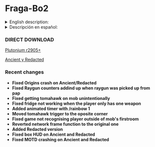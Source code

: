 # Fraga-Bo2
<details>
  <summary>English description:</summary>

## Downloads
### New pluto (Recomended version)
[V15 (beta) | Plutonium r2905+](https://github.com/Fraagaa/Fraga-Bo2/releases/latest/download/Fraga.Plutonium.rar)
[V14 | Plutonium r2905+](https://github.com/Fraagaa/Fraga-Bo2/releases/download/FragaV14/Fraga.Plutonium.rar)
  - Round splits only work on the newest version on pluto
### Alternative versions
[V15 (beta) |Ancient y Redacted](https://github.com/Fraagaa/Fraga-Bo2/releases/latest/download/Fraga.Ancient.y.Redacted.rar)
[V14 | Ancient y Redacted](https://github.com/Fraagaa/Fraga-Bo2/releases/download/FragaV14/Fraga.Ancient.y.Redacted.rar)

- These versions have some limitations such as 
  - Doesnt have graphic changes nor night mode
  - Wunderfizz is not fixed to gen 4
  - Perk rng can not be manipulated (except pap and jug location on nuketown)
  - Templars can not be manipulated
## Game Changes

- Backspeed fixed
- Zombie health fix
- Animated Skyboxes
- Night mode
- Player shadows

## HUD CHANGES

    Game timer
    Round timer
    Trap timer
    Box hits counter
    SPH meter (default start at 30)
    HUD color and position can be changed
    Round Splits

## MAP CHANGES

Tranzit

    Bank full for all players
    All perman perks are given on spawn to all players
    MP5 upgraded on weapon locker for all players
    Bus location with /bus 1 (r3705+)
    
Survival Maps

    Raygun & Raygun MK2 average trackers

Town

    You can chose box location with /box
    1 for doubletap
    2 for quick revive

Nuketown

    With /perkrng 0 you can automatically restart untill
    PAP and jug are in the green house
    and the perk order will be QR -> JUG -> PAP -> SPEED -> DT
    on solo and JUG -> PAP -> SPEED -> DT -> QR on coop
    
Die Rise

    Bank full for all players
    All perman perks are given on spawn to all players
    AN94 upgraded on the weapon locker for all players
    Leapers tracker
    Springpads counter
    
Mob of the Dead

    Trap timer
    Box can be set with /box (1 for cafeteria / 2 for office)
    Key always spawns with the box
    Last Brutus Round counter
    
Buried

    Bank full for all players
    All perman perks are given on spawn to all players
    AN94 upgraded on the weapon locker for all players
    Animated pap camo
    Tramplesteam, turbine and resonator counters

Origins

    Box can be set with /box (1 for gen2 / 2 for gen3)
    Wunderfizz set to gen 4
    Animated pap camo
    Panzer tracker
    Templars tracker
    Tank tracker
## Game Monitor
### Available Commands
- `!fov <value>` → Changes the field of view (FOV).  
- `!zc <round>` → Displays the number of zombies in the given round.  
- `!tzc <start round> <end round>` → Calculates the total number of zombies from one round to another.  
- `!ds <round>` → Displays the drops that have appeared.  
- `!nightmode` → Toggles night mode on or off.  
- `!perkrng` → Toggles RNG for perks on or off.  
- `!firstbox` or `!fb` → Toggles RNG for the mystery box on or off.  
- `!templars` → Forces Templars to always go to generator 4.  
- `!traptimer` or `!tt` → Toggles trap timer on or off.  
- `!box <1 / 2>` → Changes the starting location of the mystery box in maps with multiple starting locations.  
- `!character <number>` → Selects a specific character.  
- `!times` → Displays time-related information for the game.  
- `!rt <round>` → Displays round times.  
- `!t` → Displays the total game time.  
- `!timer <value>` → Changes the timer settings.  
- `!sph <round>` → Displays the SPH (Spawn Per Hour) for the round.  
- `!test` → Test message (`^5[^6Fraga^5]^7 IT WOKRS!`).  
- `!debug` → Toggles debug mode on or off.  
- `!na` → Displays the next possible Avogadro round.  
- `!nb` → Displays the next possible Brutus round.  
- `!nt` → Displays the next possible Templars round.  
- `!np` → Displays the next possible Panzer round.  
- `!nl` → Displays the next possible Leapers round.  
- `!rounders` → Shows the history of special rounds.  
- `!panzers` → Shows the history of Panzers.  
- `!templars` → Shows the history of Templars.  
- `!leapers` → Shows the history of Leapers.  
- `!brutus` → Shows the history of Brutus.  
- `!avogadros` → Shows the history of Avogadros.  
- `!papcamo <value>` → Changes the Pack-a-Punch camo.

## Splits **(r3705+)**

Round 5: Rounds 1,2,3,4,5

Round 30: Rounds 5, 10, 15, 20, 25, 30

Round 50: Rounds 10, 20, 30, 40, 50

Round 70: Rounds 10, 20, 30, 40, 50, 60, 70

Round 100: Rounds 30, 50, 70, 80, 90, 100

Round 150: Rounds 50, 70, 100, 125, 130, 140, 150

Round 200: Rounds 50, 70, 100, 150, 175, 200

SR **RoundNumeber** (you need to do a fast_restart):
Example: SR 30

## DVars

character [0, 5]

    0 = Random
    1 = Misty, Richtophen, Arlington
    2 = Russman, Dempsei, Finn
    3 = Marlton, Nikolai, Sal
    4 = Stuthlinger, Takeo, Billy
    5 = Ghost (only on mob)

firstbox [0, 1]

    Disables RNG from

sph [0, 255]

     What round sph starts showing, default is 30
    
timer [0, 4]

    0 = Off
    1 = Top right of the screen
    2 = Top left of the screen
    3 = Left side of the screen
    4 = Next to ammo counter

traptimer [0, 1]

    Enables trap timer, default is disabled

SR

    5 30 50 70 100 150 200

FragaDebug

    Gives every player 69420 points and allowes cheats

score

    Changes the amount of points given when debug mode is on

perkRNG [0, 1]

    Vulture will be the last perk awarded by the whitches
    Perk order will be QR -> JUG -> PAP -> SPEED -> DT on nuketown
    Perk order will be JUG -> DT -> SPEED -> MULE -> STAM -> QR -> PHD -> CHERRY
    Auto restarts on nuketown untill PAP and JUG are on the green house

Templars [0, 1]

    Templars will always attack gen4
    Might cause errors if gen4 is not active

</details>

<details>
  <summary>Descripción en español:</summary>

## Descargas
### New pluto (Versión recomendada)
[Plutonium r2905+](https://github.com/Fraagaa/Fraga-Bo2/releases/latest/download/Fraga.Plutonium.rar)
  - Los timer de ronda solo funcionan en new pluto.
### Versiones alternativas
[Ancient y Redacted](https://github.com/Fraagaa/Fraga-Bo2/releases/latest/download/Fraga.Ancient.y.Redacted.rar)

- Estas versiones tienen limitaciones como: 
  - No tiene graficos mejorados ni modo noche
  - El wunderfizz no está fijo en el generador 4
  - No se puede manipular el rng de las ventajas (menos el pap y jug en nuketown)
  - Los templarios no se pueden manipular
## Cambios del juego

- Velocidad arreglada
- Vida de los zombies arreglada
- Skybox animada
- Modo noche
- Sombras de jugadores

## Cambios en el HUD

    Timer de lobby
    Timer de ronda
    Timer de trampa
    Contador de tiradas de caja
    Contador SPH (apartir de la ronda 30 por defecto)
    Puedes cambiar el color del HUD
    Splits de rondas

## Cambios en los mapas

Tranzit

    Banco lleno para todos los jugadores
    Todas las perman perks otrogadas a todos los jugadores hasta la ronda 15
    MP5 / M16 en la nevera
    Bus tracker con /bus 1 (r3755+)
    
Survival Maps

    Raygun & Raygun MK2 average trackers

Town

    Puedes elegir la posición del caja con /box
    1 = doubletap
    2 = quick revive

Nuketown

    Con /perkrng 0 puedes reiniciar hasta que 
    el PAP y jug estén en la casa azul
    y el ordend e las perks va a ser QR -> JUG -> PAP -> SPEED -> DT
    en solo, y JUG -> PAP -> SPEED -> DT -> QR en coop
    
Die Rise

    Banco lleno para todos los jugadores
    Todas las perman perks otrogadas a todos los jugadores hasta la ronda 15
    AN94 mejorada en la nevera para todos los jugadores
    Tracker de novas
    Contador de trampolines
    
Mob of the Dead

    Timer de trampa
    Puedes elegir la posición de la caja /box (1 para cafeteria / 2 para la oficina)
    La llave siempre spawnea donde la caja
    Tracker de brutus
    
Buried

    Banco lleno para todos los jugadores
    Todas las perman perks otrogadas a todos los jugadores hasta la ronda 15
    AN94 mejorada en la nevera para todos los jugadores
    Camuflaje animado de pap
    Contador de turbinas, resonadores y trampolines

Origins

    Puedes fijar la caja con /box (1 para gen2 / 2 para gen3)
    Wunderfizz en el generador 4
    Camuflaje aniamdo
    Tracker de panzers
    Tracker de templarios
    Tracker de tanque
## Monitor del juego
### Comandos Disponibles
- `!fov <valor>` → Cambia el campo de visión (FOV).
- `!zc <ronda>` → Muestra la cantidad de zombis en la ronda dada.
- `!tzc <ronda inicio> <rodna final>` → Calcula el total de zombis de una ronda a otra.
- `!ds <ronda>` → Muestra los drops que han aparecido.
- `!nightmode` → Activa o desactiva el modo nocturno.
- `!perkrng` → Activa o desactiva el rng relativo perks.
- `!firstbox` o `!fb` → Activa o desactiva el rng de la caja.
- `!templars` → Activa o desactiva que los templarios vayan siempre al generador 4.
- `!traptimer` o `!tt` → Activa o desactiva el temporizador de trampas.
- `!box <1 / 2>` → Cambia la ubicación de la caja en mapas con más de una ubicación inicial.
- `!character <número>` → Selecciona un personaje específico.
- `!times` → Muestra tiempos relacionados con la partida.
- `!rt <ronda>` → Muestra los tiempos de rondas.
- `!t` → Muestra el tiempo total de la partida.
- `!timer <valor>` → Cambia la configuración del temporizador.
- `!sph <ronda>` → Muestra el SPH de la ronda.
- `!test` → Mensaje de prueba (`^5[^6Fraga^5]^7 IT WOKRS!`).
- `!debug` → Activa o desactiva el modo debug.
- `!na` → Muestra la siguiente posible ronda de avogadro.
- `!nb` → Muestra la siguiente posible ronda de Brutus.
- `!nt` → Muestra la siguiente posible ronda de los templarios.
- `!np` → Muestra la siguiente posible ronda de panzer.
- `!nl` → Muestra la siguiente posible ronda de leapers.
- `!rounders` → Muestra el historial de rondas especiales.
- `!panzers` → Muestra el historial de panzers.
- `!templars` → Muestra el historial de templarios.
- `!leapers` → Muestra el historial de leapers.
- `!brutus` → Muestra el historial de Brutus.
- `!avogadros` → Muestra el historial de avogadros.
- `!papcamo <valor>` → Cambia el camuflaje del Pack-a-Punch.

## Splits **(r3705+)**

Ronda 5: Rondas 1,2,3,4,5

Ronda 30: Rondas 5, 10, 15, 20, 25, 30

Ronda 50: Rondas 10, 20, 30, 40, 50

Ronda 70: Rondas 10, 20, 30, 40, 50, 60, 70

Ronda 100: Rondas 30, 50, 70, 80, 90, 100

Ronda 150: Rondas 50, 70, 100, 125, 130, 140, 150

Ronda 200: Rondas 50, 70, 100, 150, 175, 200

SR **RoundNumeber** (necesita un fast_restart):
Example: SR 30

## DVars

character [0, 5]

    0 = Aleatorio
    1 = Misty, Richtophen, Arlington
    2 = Russman, Dempsei, Finn
    3 = Marlton, Nikolai, Sal
    4 = Stuthlinger, Takeo, Billy
    5 = Ghost (only on mob)

firstbox [0, 1]

    Quita RNG de la caja

sph [0, 255]

    Selecciona en que ronda empieza a mostrar el sph
    
timer [0, 4]

    0 = Off
    1 = Arriba a la derecha
    2 = Arriba a la izquierda
    3 = En el medio a la izquierda
    4 = Al lado del contador de munición

traptimer [0, 1]

    Activa el timer de trampa, por defecto está desactivado

SR

    5 30 50 70 100 150 200

FragaDebug

    Da a cada jugador 69420 puntos y permite los chetos

score

    Cambia la cantidad de puntos que da el modo debug

perkRNG [0, 1]

    Vulture será la ultima perk que te dan las brujas
    El orden de ventajas en nuketown será QR -> JUG -> PAP -> SPEED -> DT
    El orden de ventajas de la wunderfizz será JUG -> DT -> SPEED -> MULE -> STAM -> QR -> PHD -> CHERRY
    Auto reinicia partida en nuketown hasta que el pap y el jug está en la casa azul

Templars [0, 1]

    Los templarios solo atacan el generador 4
    Puede causar errores si el generador 4 no está activado
</details>

### DIRECT DOWNLOAD

[Plutonium r2905+](https://github.com/Fraagaa/Fraga-Bo2/releases/latest/download/Fraga.Plutonium.rar)

[Ancient y Redacted](https://github.com/Fraagaa/Fraga-Bo2/releases/latest/download/Fraga.Ancient.y.Redacted.rar)

### Recent changes
 - **Fixed Origins crash on Ancient/Redacted**
 - **Fixed Raygun counters addind up when raygun was picked up from pap**
 - **Fixed getting tomahawk on mob unintentionally**
 - **Fixed fridge not working when the player only has one weapon**
 - **Added animated timer with /rainbow 1**
 - **Moved tomahawk trigger to the oposite corner**
 - **Fixed game not recognising player outside of mob's firstroom**
 - **Reverted network frame function to the original one**
 - **Added Redacted version**
 - **Fixed box HUD on Ancient and Redacted**
 - **Fixed MOTD crashing on Ancient and Redacted**
